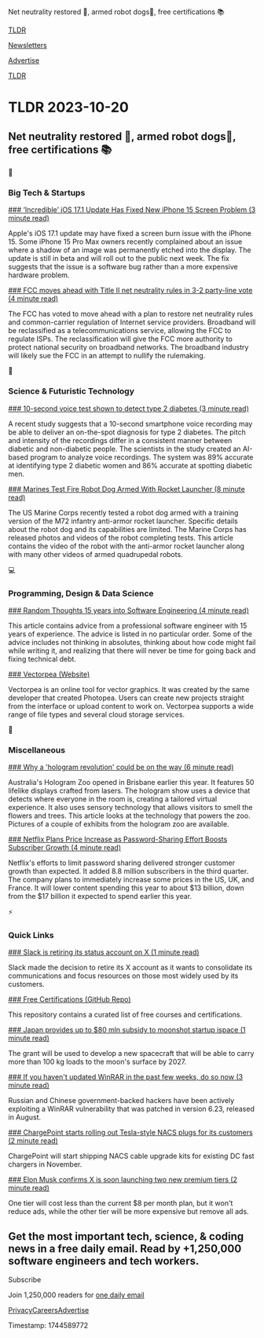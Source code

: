 Net neutrality restored 🛜, armed robot dogs🚀, free certifications 📚

[TLDR](/)

[Newsletters](/newsletters)

[Advertise](https://advertise.tldr.tech/)

[TLDR](/)

# TLDR 2023-10-20

## Net neutrality restored 🛜, armed robot dogs🚀, free certifications 📚

📱

### Big Tech & Startups

[### ‘Incredible’ iOS 17.1 Update Has Fixed New iPhone 15 Screen Problem (3 minute read)](https://www.forbes.com/sites/jaymcgregor/2023/10/19/incredible-ios-171-update-has-fixed-new-iphone-15-screen-problem/?sh=752e8bf21ffa?utm_source=tldrnewsletter)

Apple's iOS 17.1 update may have fixed a screen burn issue with the iPhone 15. Some iPhone 15 Pro Max owners recently complained about an issue where a shadow of an image was permanently etched into the display. The update is still in beta and will roll out to the public next week. The fix suggests that the issue is a software bug rather than a more expensive hardware problem.

[### FCC moves ahead with Title II net neutrality rules in 3-2 party-line vote (4 minute read)](https://arstechnica.com/tech-policy/2023/10/fcc-moves-ahead-with-title-ii-net-neutrality-rules-in-3-2-party-line-vote/?utm_source=tldrnewsletter)

The FCC has voted to move ahead with a plan to restore net neutrality rules and common-carrier regulation of Internet service providers. Broadband will be reclassified as a telecommunications service, allowing the FCC to regulate ISPs. The reclassification will give the FCC more authority to protect national security on broadband networks. The broadband industry will likely sue the FCC in an attempt to nullify the rulemaking.

🚀

### Science & Futuristic Technology

[### 10-second voice test shown to detect type 2 diabetes (3 minute read)](https://newatlas.com/medical/10-second-voice-test-type-2-diabetes/?utm_source=tldrnewsletter)

A recent study suggests that a 10-second smartphone voice recording may be able to deliver an on-the-spot diagnosis for type 2 diabetes. The pitch and intensity of the recordings differ in a consistent manner between diabetic and non-diabetic people. The scientists in the study created an AI-based program to analyze voice recordings. The system was 89% accurate at identifying type 2 diabetic women and 86% accurate at spotting diabetic men.

[### Marines Test Fire Robot Dog Armed With Rocket Launcher (8 minute read)](https://www.thedrive.com/the-war-zone/marines-test-fire-robot-dog-armed-with-rocket-launcher?utm_source=tldrnewsletter)

The US Marine Corps recently tested a robot dog armed with a training version of the M72 infantry anti-armor rocket launcher. Specific details about the robot dog and its capabilities are limited. The Marine Corps has released photos and videos of the robot completing tests. This article contains the video of the robot with the anti-armor rocket launcher along with many other videos of armed quadrupedal robots.

💻

### Programming, Design & Data Science

[### Random Thoughts 15 years into Software Engineering (4 minute read)](https://roughlywritten.substack.com/p/random-thoughts-15-years-into-software?utm_source=tldrnewsletter)

This article contains advice from a professional software engineer with 15 years of experience. The advice is listed in no particular order. Some of the advice includes not thinking in absolutes, thinking about how code might fail while writing it, and realizing that there will never be time for going back and fixing technical debt.

[### Vectorpea (Website)](https://www.vectorpea.com/?utm_source=tldrnewsletter)

Vectorpea is an online tool for vector graphics. It was created by the same developer that created Photopea. Users can create new projects straight from the interface or upload content to work on. Vectorpea supports a wide range of file types and several cloud storage services.

🎁

### Miscellaneous

[### Why a 'hologram revolution' could be on the way (6 minute read)](https://www.bbc.com/news/business-67080941?utm_source=tldrnewsletter)

Australia's Hologram Zoo opened in Brisbane earlier this year. It features 50 lifelike displays crafted from lasers. The hologram show uses a device that detects where everyone in the room is, creating a tailored virtual experience. It also uses sensory technology that allows visitors to smell the flowers and trees. This article looks at the technology that powers the zoo. Pictures of a couple of exhibits from the hologram zoo are available.

[### Netflix Plans Price Increase as Password-Sharing Effort Boosts Subscriber Growth (4 minute read)](https://archive.md/2OI3M?utm_source=tldrnewsletter)

Netflix's efforts to limit password sharing delivered stronger customer growth than expected. It added 8.8 million subscribers in the third quarter. The company plans to immediately increase some prices in the US, UK, and France. It will lower content spending this year to about $13 billion, down from the $17 billion it expected to spend earlier this year.

⚡

### Quick Links

[### Slack is retiring its status account on X (1 minute read)](https://www.theverge.com/2023/10/19/23924662/slack-status-account-retiring-x-twitter?utm_source=tldrnewsletter)

Slack made the decision to retire its X account as it wants to consolidate its communications and focus resources on those most widely used by its customers.

[### Free Certifications (GitHub Repo)](https://github.com/cloudcommunity/Free-Certifications?utm_source=tldrnewsletter)

This repository contains a curated list of free courses and certifications.

[### Japan provides up to $80 mln subsidy to moonshot startup ispace (1 minute read)](https://www.reuters.com/technology/space/japan-gives-80-mln-subsidy-moon-exploration-startup-ispace-2023-10-20/?utm_source=tldrnewsletter)

The grant will be used to develop a new spacecraft that will be able to carry more than 100 kg loads to the moon's surface by 2027.

[### If you haven't updated WinRAR in the past few weeks, do so now (3 minute read)](https://www.techspot.com/news/100553-if-you-havent-downloaded-or-updated-winrar-since.html?utm_source=tldrnewsletter)

Russian and Chinese government-backed hackers have been actively exploiting a WinRAR vulnerability that was patched in version 6.23, released in August.

[### ChargePoint starts rolling out Tesla-style NACS plugs for its customers (2 minute read)](https://arstechnica.com/cars/2023/10/chargepoint-starts-rolling-out-tesla-style-nacs-plugs-for-its-customers/?utm_source=tldrnewsletter)

ChargePoint will start shipping NACS cable upgrade kits for existing DC fast chargers in November.

[### Elon Musk confirms X is soon launching two new premium tiers (2 minute read)](https://techcrunch.com/2023/10/19/elon-musk-confirms-x-is-soon-launching-two-new-premium-tiers/?utm_source=tldrnewsletter)

One tier will cost less than the current $8 per month plan, but it won't reduce ads, while the other tier will be more expensive but remove all ads.

## Get the most important tech, science, & coding news in a free daily email. Read by +1,250,000 software engineers and tech workers.

Subscribe

Join 1,250,000 readers for [one daily email](/api/latest/tech)

[Privacy](/privacy)[Careers](https://jobs.ashbyhq.com/tldr.tech)[Advertise](/tech/advertise)

Timestamp: 1744589772